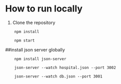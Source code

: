 
# How to run locally

1. Clone the repository

```http
    npm install
```


```http
    npm start
```
##install json server globally
```http
    npm install json-server
```



```http
    json-server --watch hospital.json --port 3002 
```

```http
    json-server --watch db.json --port 3001
```